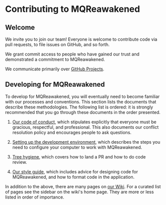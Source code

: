# Contributing to MQReawakened

Welcome
-------

We invite you to join our team! Everyone is welcome to contribute code via pull requests, to file issues on GitHub, and so forth.

We grant commit access to people who have gained our trust and demonstrated a commitment to MQReawakened.

We communicate primarily over [GitHub Projects](https://github.com/FeroxFoxxo/MQReawakened/projects).

Developing for MQReawakened
----------------------

To develop for MQReawakened, you will eventually need to become familiar with our processes and conventions. This section lists the documents that describe these methodologies. The following list is ordered: it is strongly recommended that you go through these documents in the order presented.

1. [Our code of conduct](CODE_OF_CONDUCT.md), which stipulates explicitly that everyone must be gracious, respectful, and professional. This also documents our conflict resolution policy and encourages people to ask questions.

2. [Setting up the development environment](https://github.com/FeroxFoxxo/MQReawakened/wiki/Setting-Up-The-Development-Environment), which describes the steps you need to configure your computer to work with MQReawakened.

3. [Tree hygiene](https://github.com/FeroxFoxxo/MQReawakened/wiki/Tree-Hygiene), which covers how to land a PR and how to do code review.

4. [Our style guide](https://github.com/FeroxFoxxo/MQReawakened/wiki/Style-Guide), which includes advice for designing code for MQReawakened, and how to format code in the application.

In addition to the above, there are many pages on [our Wiki](https://github.com/FeroxFoxxo/MQReawakened/wiki). For a curated list of pages see the sidebar on the wiki's home page. They are more or less listed in order of importance.
